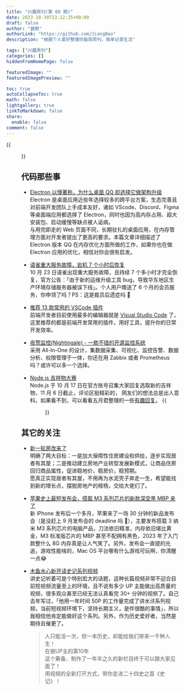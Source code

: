 ```yaml
---
title: "兴趣周刊(第 60 期)"
date: 2023-10-30T13:12:25+08:00
draft: false
author: "酱鲍"
authorLink: "https://github.com/JiangBao"
description: "根据个人爱好整理的每周周刊，简单记录生活"

tags: ["兴趣周刊"]
categories: []
hiddenFromHomePage: false

featuredImage: ""
featuredImagePreview: ""

toc: true
autoCollapseToc: true
math: false
lightgallery: true
linkToMarkdown: false
share:
  enable: false
comment: false
---
```


<!--more-->
{{<figure src="https://jiangbao-1258001083.cos.ap-shanghai.myqcloud.com/xiyang231102.jpg" title="夕阳无限好">}}

## 代码那些事
* [Electron 以慢著称，为什么桌面 QQ 却选择它做架构升级](https://mp.weixin.qq.com/s/OQA7sUqqC_2yYRPhmxnotA)  
Electron 是桌面应用近些年选择较多的跨平台方案，生态完善且对前端开发团队上手成本友好，诸如 VScode、Discord、Figma 等桌面端应用都选择了 Electron，同时也因为高内存占用、超大安装包、启动缓慢等缺点被人诟病。  
与用完即走的 Web 页面不同，长期驻扎的桌面应用，在内存管理方面对开发者提出了更高的要求。本篇文章详细描述了 Electron 版本 QQ 在内存优化方面所做的工作，如果你也在做 Electron 应用的优化，相信对你会很有启发。

* [语雀重大服务故障，宕机 7 个小时后恢复](https://mp.weixin.qq.com/s/WFLLU8R4bmiqv6OGa-QMcw)  
10 月 23 日语雀出现重大服务故障，且持续 7 个多小时才完全恢复，官方公告：「由于新的运维升级工具 bug，导致华东地区生产环境存储服务器被误下线」。个人用户赠送了 6 个月的会员服务，你申领了吗？PS：这是裁员后遗症吗 🤔

* [推荐 13 款常用的 VSCode 插件](https://mp.weixin.qq.com/s/xXGguMBZIppQjXnSQLxdDw)  
前端开发者目前使用最多的编辑器就是 [Visual Studio Code](https://code.visualstudio.com/) 了，这里推荐的都是前端开发常用的插件，用好工具，提升你的日常开发效率。

* [夜莺监控(Nightingale) - 一款不错的开源监控系统](https://github.com/ccfos/nightingale)  
采用 All-In-One 的设计，集数据采集、可视化、监控告警、数据分析、权限管理于一体，你还在用 Zabbix 或者 Prometheus 吗？或许可以多一个选择。

* [Node.js 吉祥物大赛](https://twitter.com/nodejs/status/1713984983566610540)  
Node.js 于 10 月 17 日在官方账号召集大家回复选取新的吉祥物，11 月 6 日截止，评论区挺精彩的， 网友们的想法总是出人意料。如果看不到，可以看看五月君整理的一些[有趣回复](https://mp.weixin.qq.com/s/P1-_3tOslX938qnqmKOgFg)。
{{<figure src="https://jiangbao-1258001083.cos.ap-shanghai.myqcloud.com/nodejs-mascot.png" width="500">}}

## 其它的关注
* [新一轮房改来了](https://www.eeo.com.cn/2023/1026/610867.shtml)  
明确了两大目标：一是加大保障性住房建设和供给，逐步实现居者有其屋；二是推动建立房地产业转型发展新模式，让商品住房回归商品属性，促进稳地价，稳房价，稳预期。  
愿真正实现居者有其屋，不用再为水泥壳子奔走一生，希望能找到新的增长点，摆脱房地产的桎梏，交给大佬们了。

* [苹果史上最短发布会，搭载 M3 系列芯片的新款深空黑 MBP 来了](https://www.36kr.com/p/2497711633225857)  
新 iPhone 发布后一个多月，苹果来了一场 30 分钟的新品发布会（是没赶上 9 月发布会的 deadline 吗 🐶），主要发布搭载 3 纳米 M3 系列芯片的电脑产品，刀法依旧精准，内存依旧堪比黄金，M3 标准版芯片的 MBP 甚至不配拥有黑色，2023 年了入门款整什么 8G 内存真是让人气笑了。另外，发布会一直提的光追，游戏性能啥的，Mac OS 平台哪有什么游戏可玩啊，你清醒一点😂

* [木鱼水心新开读史记系列视频](https://space.bilibili.com/927587/channel/collectiondetail?sid=1827307)  
讲史记听着可是个特别宏大的话题，这种长篇视频非常不迎合目前短视频流量至上的环境，且不说有多少 UP 主能做出高质量的视频，很多观众甚至已经无法认真看完 30+ 分钟的视频了。自己去年写过，「他用一年时间 50P 的工作量完成了讲水浒系列视频，当前短视频环境下，坚持长期主义，是件很酷的事情」，所以我相信他肯定能做好这个系列。另外，作为历史爱好者，当然是期待且催更了。
  > 人只能活一次，但一本历史，却能给我们带来一千种人生！  
  > 在做UP主的第10年  
  > 这个筹备、制作了一年半之久的新栏目终于可以跟大家见面了！  
  > 用视频的全新打开方式，带你走进二十四史之首《史记》！  